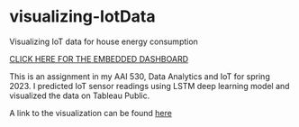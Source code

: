 # visualizing-IotData
Visualizing IoT data for house energy consumption

[CLICK HERE FOR THE EMBEDDED DASHBOARD](https://josephbinny.github.io/visualizing-IotData)

This is an assignment in my AAI 530, Data Analytics and IoT for spring 2023. I predicted IoT sensor readings using LSTM deep learning model and visualized the data on Tableau Public.

A link to the visualization can be found [here](https://public.tableau.com/views/householdenergyconsumption/Dashboard1?:language=en-US&:display_count=n&:origin=viz_share_link)

